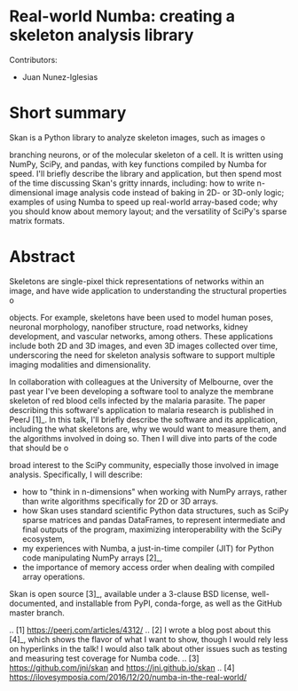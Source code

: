 # Real-world Numba: creating a skeleton analysis library

Contributors:

* Juan Nunez-Iglesias

# Short summary

Skan is a Python library to analyze skeleton images, such as images o

branching neurons, or of the molecular skeleton of a cell. It is written using
NumPy, SciPy, and pandas, with key functions compiled by Numba for speed. I'll
briefly describe the library and application, but then spend most of the time
discussing Skan's gritty innards, including: how to write n-dimensional image
analysis code instead of baking in 2D- or 3D-only logic; examples of using Numba
to speed up real-world array-based code; why you should know about memory
layout; and the versatility of SciPy's sparse matrix formats.


# Abstract

Skeletons are single-pixel thick representations of networks within an image,
and have wide application to understanding the structural properties o

objects. For example, skeletons have been used to model human poses, neuronal
morphology, nanofiber structure, road networks, kidney development, and vascular
networks, among others. These applications include both 2D and 3D images, and
even 3D images collected over time, underscoring the need for skeleton analysis
software to support multiple imaging modalities and dimensionality.

In collaboration with colleagues at the University of Melbourne, over the past
year I've been developing a software tool to analyze the membrane skeleton of
red blood cells infected by the malaria parasite. The paper describing this
software's application to malaria research is published in PeerJ [1]_. In this
talk, I'll briefly describe the software and its application, including the what
skeletons are, why we would want to measure them, and the algorithms involved in
doing so. Then I will dive into parts of the code that should be o

broad interest to the SciPy community, especially those involved in image
analysis. Specifically, I will describe:

- how to "think in n-dimensions" when working with NumPy arrays, rather than
write algorithms specifically for 2D or 3D arrays.
- how Skan uses standard scientific Python data structures, such as SciPy sparse
matrices and pandas DataFrames, to represent intermediate and final outputs of
the program, maximizing interoperability with the SciPy ecosystem,
- my experiences with Numba, a just-in-time compiler (JIT) for Python code
manipulating NumPy arrays [2]_,
- the importance of memory access order when dealing with compiled array
operations.

Skan is open source [3]_, available under a 3-clause BSD license,
well-documented, and installable from PyPI, conda-forge, as well as the GitHub
master branch.

.. [1] https://peerj.com/articles/4312/
.. [2] I wrote a blog post about this [4]_, which shows the flavor of what I
want to show, though I would rely less on hyperlinks in the talk! I would also
talk about other issues such as testing and measuring test coverage for Numba
code.
.. [3] https://github.com/jni/skan and https://jni.github.io/skan
.. [4]
https://ilovesymposia.com/2016/12/20/numba-in-the-real-world/
